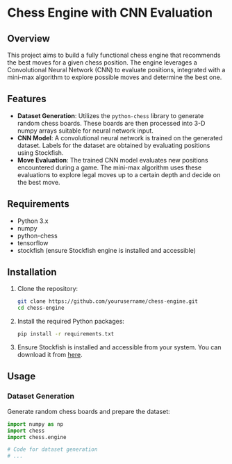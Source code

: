 # Chess Engine with CNN Evaluation

## Overview

This project aims to build a fully functional chess engine that recommends the best moves for a given chess position. The engine leverages a Convolutional Neural Network (CNN) to evaluate positions, integrated with a mini-max algorithm to explore possible moves and determine the best one.

## Features

- **Dataset Generation**: Utilizes the `python-chess` library to generate random chess boards. These boards are then processed into 3-D numpy arrays suitable for neural network input.
- **CNN Model**: A convolutional neural network is trained on the generated dataset. Labels for the dataset are obtained by evaluating positions using Stockfish.
- **Move Evaluation**: The trained CNN model evaluates new positions encountered during a game. The mini-max algorithm uses these evaluations to explore legal moves up to a certain depth and decide on the best move.

## Requirements

- Python 3.x
- numpy
- python-chess
- tensorflow
- stockfish (ensure Stockfish engine is installed and accessible)

## Installation

1. Clone the repository:
    ```bash
    git clone https://github.com/yourusername/chess-engine.git
    cd chess-engine
    ```

2. Install the required Python packages:
    ```bash
    pip install -r requirements.txt
    ```

3. Ensure Stockfish is installed and accessible from your system. You can download it from [here](https://stockfishchess.org/download/).

## Usage

### Dataset Generation

Generate random chess boards and prepare the dataset:
```python
import numpy as np
import chess
import chess.engine

# Code for dataset generation
# ...
